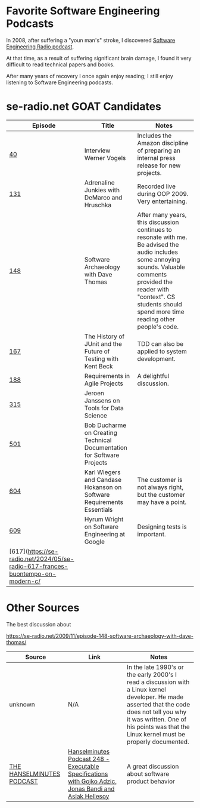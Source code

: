 # Favorite Software Engineering Podcasts #

In 2008, after suffering a "youn man's" stroke, I discovered [Software Engineering Radio podcast](https://se-radio.net/).

At that time, as a result of suffering significant brain damage, I found it very difficult to read technical papers and books.

After many years of recovery I once again enjoy reading; I still enjoy listening to Software Engineering podcasts.


# se-radio.net GOAT Candidates #

| Episode | Title | Notes |
|---------|-------|-------|
| [40](https://se-radio.net/2006/12/episode-40-interview-werner-vogels/) | Interview Werner Vogels | Includes the Amazon discipline of preparing an internal press release for new projects. |
| [131](https://se-radio.net/2009/04/episode-131-adrenaline-junkies-with-demarco-and-hruschka/) | Adrenaline Junkies with DeMarco and Hruschka | Recorded live during OOP 2009.  Very entertaining. |
| [148](https://se-radio.net/2009/11/episode-148-software-archaeology-with-dave-thomas/) | Software Archaeology with Dave Thomas | After many years, this discussion continues to resonate with me.  Be advised the audio includes some annoying sounds. Valuable comments provided the reader with "context".  CS students should spend more time reading other people's code.|
| [167](https://se-radio.net/2010/09/episode-167-the-history-of-junit-and-the-future-of-testing-with-kent-beck/) | The History of JUnit and the Future of Testing with Kent Beck | TDD can also be applied to system development. |
| [188](https://se-radio.net/2012/09/episode-188-requirements-in-agile-projects/) | Requirements in Agile Projects | A delightful discussion. |
| [315](https://se-radio.net/2018/01/se-radio-episode-315-jeroen-janssens-on-tools-for-data-science/) | Jeroen Janssens on Tools for Data Science | |
| [501](https://se-radio.net/2022/03/episode-501-bob-ducharme-on-creating-technical-documentation-for-software-projects/) | Bob Ducharme on Creating Technical Documentation for Software Projects | |
| [604](https://se-radio.net/2024/02/se-radio-604-karl-wiegers-and-candase-hokanson-on-software-requirements-essentials/) | Karl Wiegers and Candase Hokanson on Software Requirements Essentials | The customer is not always right, but the customer may have a point. |
| [609](https://se-radio.net/2024/03/se-radio-609-hyrum-wright-on-software-engineering-at-google/) | Hyrum Wright on Software Engineering at Google | Designing tests is important. |
| [617](https://se-radio.net/2024/05/se-radio-617-frances-buontempo-on-modern-c/ | |

# Other Sources #
The best discussion about 


https://se-radio.net/2009/11/episode-148-software-archaeology-with-dave-thomas/


| Source | Link | Notes |
|--------|------|-------|
| unknown | N/A | In the late 1990's or the early 2000's I read a discussion with a Linux kernel developer.  He made asserted that the code does not tell you why it was written.  One of his points was that the Linux kernel must be properly documented. |
| [THE HANSELMINUTES PODCAST](https://www.hanselminutes.com/) | [Hanselminutes Podcast 248 - Executable Specifications with Gojko Adzic, Jonas Bandi and Aslak Hellesoy](https://www.hanselman.com/blog/hanselminutes-podcast-248-executable-specifications-with-gojko-adzic-jonas-bandi-and-aslak-hellesoy) | A great discussion about software product behavior |
